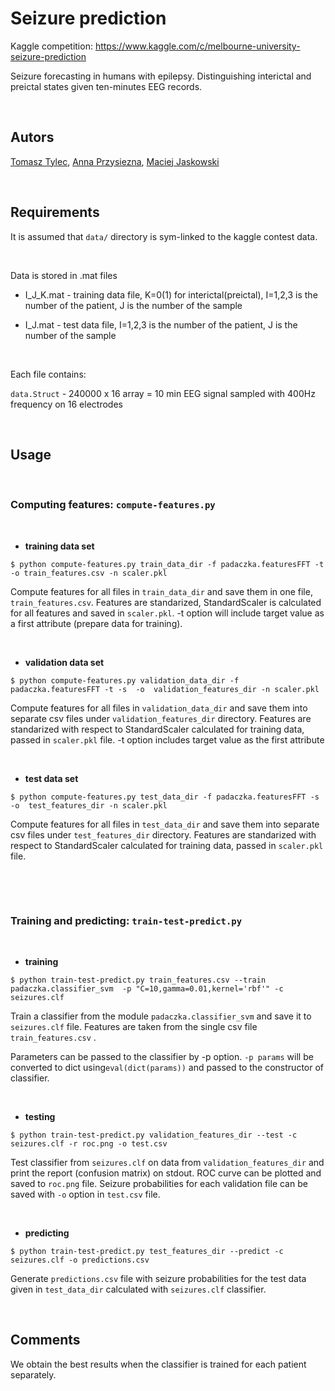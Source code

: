 Seizure prediction
=========================

Kaggle competition:
<https://www.kaggle.com/c/melbourne-university-seizure-prediction>

Seizure forecasting in humans with epilepsy. Distinguishing interictal and
preictal states given ten-minutes EEG records.

 

Autors
------

[Tomasz Tylec](https://github.com/ttylec), [Anna Przysiezna](https://github.com/chilaca), [Maciej Jaskowski](https://github.com/maciejjaskowski)

 

Requirements
------------

It is assumed that `data/` directory is sym-linked to the kaggle contest data.

 

Data is stored in .mat files

-   I_J_K.mat - training data file, K=0(1) for interictal(preictal), I=1,2,3 is
    the number of the patient, J is the number of the sample

-   I_J.mat - test data file, I=1,2,3 is the number of the patient, J is the
    number of the sample

 

Each file contains:

`data.Struct` - 240000 x 16 array = 10 min EEG signal sampled with 400Hz
frequency on 16 electrodes

 

Usage
-----

 

### **Computing features**: `compute-features.py`

 

-   **training data set**

~~~~~~~~~~~~~~~~~~~~~~~~~~~~~~~~~~~~~~~~~~~~~~~~~~~~~~~~~~~~~~~~~~~~~~~~~~~~~~~~
$ python compute-features.py train_data_dir -f padaczka.featuresFFT -t  -o train_features.csv -n scaler.pkl
~~~~~~~~~~~~~~~~~~~~~~~~~~~~~~~~~~~~~~~~~~~~~~~~~~~~~~~~~~~~~~~~~~~~~~~~~~~~~~~~

Compute features for all files in `train_data_dir` and save them in one file,
`train_features.csv`. Features are standarized, StandardScaler is calculated for
all features and saved in `scaler.pkl`. -t option will include target value as a
first attribute (prepare data for training).

 

-   **validation data set**

~~~~~~~~~~~~~~~~~~~~~~~~~~~~~~~~~~~~~~~~~~~~~~~~~~~~~~~~~~~~~~~~~~~~~~~~~~~~~~~~
$ python compute-features.py validation_data_dir -f padaczka.featuresFFT -t -s  -o  validation_features_dir -n scaler.pkl
~~~~~~~~~~~~~~~~~~~~~~~~~~~~~~~~~~~~~~~~~~~~~~~~~~~~~~~~~~~~~~~~~~~~~~~~~~~~~~~~

Compute features for all files in `validation_data_dir` and save them into
separate csv files under `validation_features_dir` directory. Features are
standarized with respect to StandardScaler calculated for training data, passed
in `scaler.pkl` file. -t option includes target value as the first attribute

 

-   **test data set**

~~~~~~~~~~~~~~~~~~~~~~~~~~~~~~~~~~~~~~~~~~~~~~~~~~~~~~~~~~~~~~~~~~~~~~~~~~~~~~~~
$ python compute-features.py test_data_dir -f padaczka.featuresFFT -s  -o  test_features_dir -n scaler.pkl
~~~~~~~~~~~~~~~~~~~~~~~~~~~~~~~~~~~~~~~~~~~~~~~~~~~~~~~~~~~~~~~~~~~~~~~~~~~~~~~~

Compute features for all files in `test_data_dir` and save them into separate
csv files under `test_features_dir` directory. Features are standarized with
respect to StandardScaler calculated for training data, passed in `scaler.pkl`
file.

 

 

### **Training and predicting**: `train-test-predict.py`

 

-   **training**

~~~~~~~~~~~~~~~~~~~~~~~~~~~~~~~~~~~~~~~~~~~~~~~~~~~~~~~~~~~~~~~~~~~~~~~~~~~~~~~~
$ python train-test-predict.py train_features.csv --train padaczka.classifier_svm  -p "C=10,gamma=0.01,kernel='rbf'" -c seizures.clf
~~~~~~~~~~~~~~~~~~~~~~~~~~~~~~~~~~~~~~~~~~~~~~~~~~~~~~~~~~~~~~~~~~~~~~~~~~~~~~~~

Train a classifier from the module `padaczka.classifier_svm` and save it to
`seizures.clf` file. Features are taken from the single csv file
`train_features.csv` .

Parameters can be passed to the classifier by -p option. `-p params` will be
converted to dict using`eval(dict(params))` and passed to the constructor of
classifier.

 

-   **testing**

~~~~~~~~~~~~~~~~~~~~~~~~~~~~~~~~~~~~~~~~~~~~~~~~~~~~~~~~~~~~~~~~~~~~~~~~~~~~~~~~
$ python train-test-predict.py validation_features_dir --test -c seizures.clf -r roc.png -o test.csv
~~~~~~~~~~~~~~~~~~~~~~~~~~~~~~~~~~~~~~~~~~~~~~~~~~~~~~~~~~~~~~~~~~~~~~~~~~~~~~~~

Test classifier from `seizures.clf` on data from `validation_features_dir` and
print the report (confusion matrix) on stdout. ROC curve can be plotted and
saved to `roc.png` file. Seizure probabilities for each validation file can be
saved with `-o` option in `test.csv` file.

 

-   **predicting**

~~~~~~~~~~~~~~~~~~~~~~~~~~~~~~~~~~~~~~~~~~~~~~~~~~~~~~~~~~~~~~~~~~~~~~~~~~~~~~~~
$ python train-test-predict.py test_features_dir --predict -c seizures.clf -o predictions.csv
~~~~~~~~~~~~~~~~~~~~~~~~~~~~~~~~~~~~~~~~~~~~~~~~~~~~~~~~~~~~~~~~~~~~~~~~~~~~~~~~

Generate `predictions.csv` file with seizure probabilities for the test data
given in `test_data_dir` calculated with `seizures.clf` classifier.

 

Comments
--------

We obtain the best results when the classifier is trained for each patient
separately.
